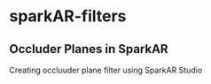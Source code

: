 # sparkAR-filters

## Occluder Planes in SparkAR

Creating occluuder plane filter using SparkAR Studio
